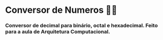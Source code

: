 # Conversor de Numeros 👩‍💻

### Conversor de decimal para binário, octal e hexadecimal. Feito para a aula de Arquitetura Computacional.
